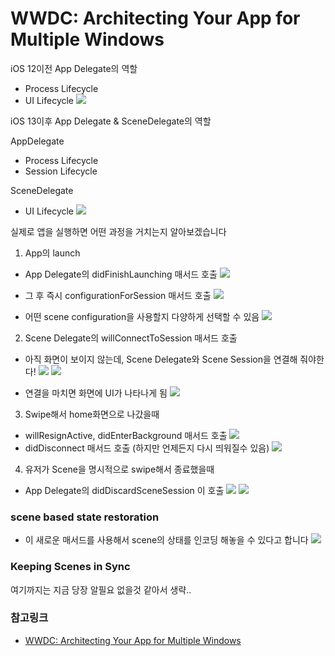 # WWDC: Architecting Your App for Multiple Windows

iOS 12이전 App Delegate의 역할

- Process Lifecycle
- UI Lifecycle
![](https://i.imgur.com/IGvJ3iR.jpg)

iOS 13이후 App Delegate & SceneDelegate의 역할

AppDelegate

- Process Lifecycle
- Session Lifecycle

SceneDelegate

- UI Lifecycle
![](https://i.imgur.com/QQhoaVe.png)

실제로 앱을 실행하면 어떤 과정을 거치는지 알아보겠습니다


1. App의 launch

- App Delegate의 didFinishLaunching 매서드 호출
![](https://i.imgur.com/Lj8OcJK.jpg)

- 그 후 즉시 configurationForSession 매서드 호출
![](https://i.imgur.com/AZiHZwS.jpg)

- 어떤 scene configuration을 사용할지 다양하게 선택할 수 있음
![](https://i.imgur.com/RFbiEmV.jpg)

2. Scene Delegate의 willConnectToSession 매서드 호출

- 아직 화면이 보이지 않는데, Scene Delegate와 Scene Session을 연결해 줘야한다!
![](https://i.imgur.com/FLv6jhu.png)
![](https://i.imgur.com/7FW1dWz.png)

- 연결을 마치면 화면에 UI가 나타나게 됨
![](https://i.imgur.com/FLdVBh1.jpg)

3. Swipe해서 home화면으로 나갔을때

- willResignActive, didEnterBackground 매서드 호출
![](https://i.imgur.com/LF8biys.jpg)
- didDisconnect 매서드 호출 (하지만 언제든지 다시 띄워질수 있음)
![](https://i.imgur.com/qBkdwpW.png)

4. 유저가 Scene을 명시적으로 swipe해서 종료했을때

- App Delegate의 didDiscardSceneSession 이 호출
![](https://i.imgur.com/zInRRLw.jpg)
![](https://i.imgur.com/wE6pyAW.png)

### scene based state restoration

- 이 새로운 매서드를 사용해서 scene의 상태를 인코딩 해놓을 수 있다고 합니다
![](https://i.imgur.com/ekBMrEE.png)



### Keeping Scenes in Sync

여기까지는 지금 당장 알필요 없을것 같아서 생략..


### 참고링크 
- [WWDC: Architecting Your App for Multiple Windows](https://developer.apple.com/videos/play/wwdc2019/258/)
